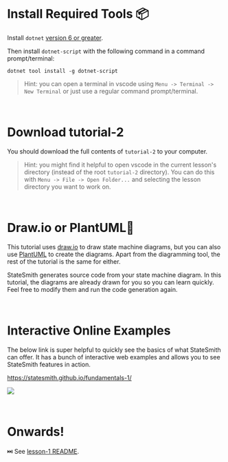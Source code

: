 # Install Required Tools 📦
Install `dotnet` [version 6 or greater](https://dotnet.microsoft.com/en-us/download/dotnet/sdk-for-vs-code).

Then install `dotnet-script` with the following command in a command prompt/terminal:
```
dotnet tool install -g dotnet-script
```

> Hint: you can open a terminal in vscode using `Menu -> Terminal -> New Terminal` or just use a regular command prompt/terminal.

<br>

# Download tutorial-2
You should download the full contents of `tutorial-2` to your computer.

> Hint: you might find it helpful to open vscode in the current lesson's directory (instead of the root `tutorial-2` directory). You can do this with `Menu -> File -> Open Folder...` and selecting the lesson directory you want to work on.


<br>

# Draw.io or PlantUML🌱
This tutorial uses [draw.io](https://github.com/StateSmith/StateSmith/wiki/draw.io) to draw state machine diagrams, but you can also use [PlantUML](https://github.com/StateSmith/StateSmith/wiki/PlantUML) to create the diagrams. Apart from the diagramming tool, the rest of the tutorial is the same for either.

StateSmith generates source code from your state machine diagram. In this tutorial, the diagrams are already drawn for you so you can learn quickly. Feel free to modify them and run the code generation again.


<br>

# Interactive Online Examples
The below link is super helpful to quickly see the basics of what StateSmith can offer. It has a bunch of interactive web examples and allows you to see StateSmith features in action.

https://statesmith.github.io/fundamentals-1/

[ ![](./docs/interactive-examples-preview.gif)  ](https://statesmith.github.io/fundamentals-1/)


<br>

# Onwards!
⏭️ See [lesson-1 README](../lesson-1/README.md).
